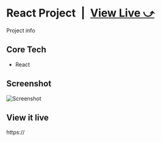 # React Project&ensp;|&ensp;[View Live &#10555;](#)

Project info

## Core Tech

- React

## Screenshot

![Screenshot](screenshot.jpg)

## View it live

https://
